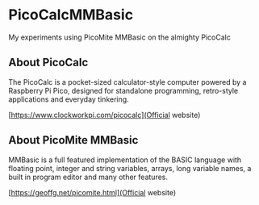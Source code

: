 # PicoCalcMMBasic
My experiments using PicoMite MMBasic on the almighty PicoCalc

## About PicoCalc

The PicoCalc is a pocket-sized calculator-style computer powered by a Raspberry Pi Pico, designed for standalone programming, retro-style applications and everyday tinkering.

[https://www.clockworkpi.com/picocalc](Official website)

## About PicoMite MMBasic

MMBasic is a full featured implementation of the BASIC language with floating point, integer and string variables, arrays, long variable names, a built in program editor and many other features.

[https://geoffg.net/picomite.html](Official website)
